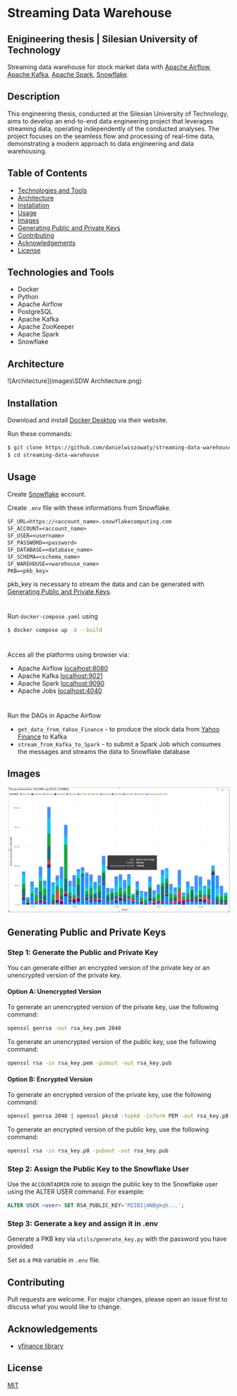 # Streaming Data Warehouse 
## Enigineering thesis | Silesian University of Technology

Streaming data warehouse for stock market data with [Apache Airflow](https://airflow.apache.org/), [Apache Kafka](https://kafka.apache.org/), [Apache Spark](https://spark.apache.org/), [Snowflake](https://www.snowflake.com/en/).

## Description

This engineering thesis, conducted at the Silesian University of Technology, aims to develop an end-to-end data engineering project that leverages streaming data, operating independently of the conducted analyses. The project focuses on the seamless flow and processing of real-time data, demonstrating a modern approach to data engineering and data warehousing.

## Table of Contents

- [Technologies and Tools](#Technologies-and-Tools)
- [Architecture](#Architecture)
- [Installation](#Installation)
- [Usage](#Usage)
- [Images](#Images)
- [Generating Public and Private Keys](#Generating-Public-and-Private-Keys)
- [Contributing](#Contributing)
- [Acknowledgements](#Acknowledgements)
- [License](#License)

## Technologies and Tools
- Docker
- Python
- Apache Airflow
- PostgreSQL
- Apache Kafka
- Apache ZooKeeper
- Apache Spark 
- Snowflake 


## Architecture

![Architecture](images\SDW Architecture.png)

## Installation

Download and install [Docker Desktop](https://www.docker.com/products/docker-desktop/) via their website.

Run these commands:
```bash
$ git clone https://github.com/danielwiszowaty/streaming-data-warehouse.git
$ cd streaming-data-warehouse
```

## Usage

Create [Snowflake](https://www.snowflake.com/en/) account.

Create `.env` file with these informations from Snowflake.

```
SF_URL=https://<account_name>.snowflakecomputing.com
SF_ACCOUNT=<account_name>
SF_USER=<username>
SF_PASSWORD=<password>
SF_DATABASE=<database_name>
SF_SCHEMA=<schema_name>
SF_WAREHOUSE=<warehouse_name>
PKB=<pkb_key>
```

pkb_key is necessary to stream the data and can be generated with [Generating Public and Private Keys](#Generating-Public-and-Private-Keys).
#


Run `docker-compose.yaml` using

```bash
$ docker compose up -d --build
```
#
Acces all the platforms using browser via:

- Apache Airflow [localhost:8080](https://localhost:8080)
- Apache Kafka [localhost:9021](https://localhost:9021)
- Apache Spark [localhost:9090](https://localhost:9090)
- Apache Jobs [localhost:4040](https://localhost:4040)
#

Run the DAGs in Apache Airflow
- `get_data_from_Yahoo_Finance` - to produce the stock data from [Yahoo Finance](https://finance.yahoo.com/) to Kafka
- `stream_from_Kafka_to_Spark` - to submit a Spark Job which consumes the messages and streams the data to Snowflake database

## Images

![Power BI](images/power_bi.png)

## Generating Public and Private Keys

### Step 1: Generate the Public and Private Key

You can generate either an encrypted version of the private key or an unencrypted version of the private key.

#### Option A: Unencrypted Version

To generate an unencrypted version of the private key, use the following command:

```bash
openssl genrsa -out rsa_key.pem 2048
```

To generate an unencrypted version of the public key, use the following command:

```bash
openssl rsa -in rsa_key.pem -pubout -out rsa_key.pub
```

#### Option B: Encrypted Version

To generate an encrypted version of the private key, use the following command:

```bash
openssl genrsa 2048 | openssl pkcs8 -topk8 -inform PEM -out rsa_key.p8
```

To generate an encrypted version of the public key, use the following command:

```bash
openssl rsa -in rsa_key.p8 -pubout -out rsa_key.pub
```

### Step 2: Assign the Public Key to the Snowflake User

Use the `ACCOUNTADMIN` role to assign the public key to the Snowflake user using the ALTER USER command. For example:

```sql
ALTER USER <user> SET RSA_PUBLIC_KEY='MIIBIjANBgkqh...';
```

### Step 3: Generate a key and assign it in .env

Generate a PKB key via `utils/generate_key.py` with the password you have provided

Set as a `PKB` variable in `.env` file.


## Contributing

Pull requests are welcome. For major changes, please open an issue first
to discuss what you would like to change.


## Acknowledgements

 - [yfinance library](https://github.com/ranaroussi/yfinance)

## License

[MIT](https://choosealicense.com/licenses/mit/)